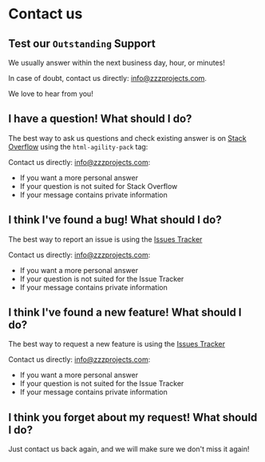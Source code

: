 # Contact us

## Test our `Outstanding` Support
We usually answer within the next business day, hour, or minutes!

In case of doubt, contact us directly: <a href="mailto:info@zzzprojects.com">info@zzzprojects.com</a>.

We love to hear from you!

## I have a question! What should I do?

The best way to ask us questions and check existing answer is on [Stack Overflow](https://stackoverflow.com/questions/tagged/html-agility-pack) using the `html-agility-pack` tag: 

Contact us directly: <a href="mailto:info@zzzprojects.com">info@zzzprojects.com</a>:

- If you want a more personal answer
- If your question is not suited for Stack Overflow
- If your message contains private information

## I think I've found a bug! What should I do?
The best way to report an issue is using the [Issues Tracker](https://github.com/zzzprojects/html-agility-pack)

Contact us directly: <a href="mailto:info@zzzprojects.com">info@zzzprojects.com</a>:

- If you want a more personal answer
- If your question is not suited for the Issue Tracker
- If your message contains private information

## I think I've found a new feature! What should I do?
The best way to request a new feature is using the [Issues Tracker](https://github.com/zzzprojects/html-agility-pack)

Contact us directly: <a href="mailto:info@zzzprojects.com">info@zzzprojects.com</a>:

- If you want a more personal answer
- If your question is not suited for the Issue Tracker
- If your message contains private information

## I think you forget about my request! What should I do?
Just contact us back again, and we will make sure we don't miss it again!
